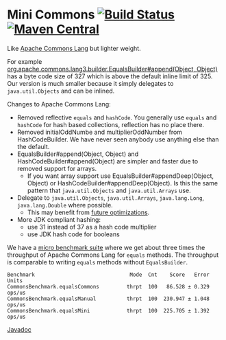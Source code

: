 Mini Commons [![Build Status](https://travis-ci.org/marschall/mini-commons.svg?branch=master)](https://travis-ci.org/marschall/mini-commons) [![Maven Central](https://maven-badges.herokuapp.com/maven-central/com.github.marschall/mini-commons/badge.svg)](https://maven-badges.herokuapp.com/maven-central/com.github.marschall/mini-commons)
============

Like [Apache Commons Lang](https://commons.apache.org/proper/commons-lang/) but lighter weight.

For example [org.apache.commons.lang3.builder.EqualsBuilder#append(Object, Object)](https://commons.apache.org/proper/commons-lang/javadocs/api-3.4/org/apache/commons/lang3/builder/EqualsBuilder.html#append(java.lang.Object,%20java.lang.Object)) has a byte code size of 327 which is above the default inline limit of 325. Our version is much smaller because it simply delegates to `java.util.Objects` and can be inlined.

Changes to Apache Commons Lang:

 * Removed reflective `equals` and `hashCode`. You generally use `equals` and `hashCode` for hash based collections, reflection has no place there.
 * Removed initialOddNumbe and multiplierOddNumber from HashCodeBuilder. We have never seen anybody use anything else than the default.
 * EqualsBuilder#append(Object, Object) and HashCodeBuilder#append(Object) are simpler and faster due to removed support for arrays.
   * If you want array support use EqualsBuilder#appendDeep(Object, Object) or HashCodeBuilder#appendDeep(Object). Is this the same pattern that `java.util.Objects` and `java.util.Arrays` use.
 * Delegate to `java.util.Objects`, `java.util.Arrays`, `java.lang.Long`, `java.lang.Double` where possible.
   * This may benefit from [future optimizations](http://openjdk.java.net/jeps/8044082).
 * More JDK compliant hashing:
   * use 31 instead of 37 as a hash code multiplier
   * use JDK hash code for booleans

We have a [micro benchmark suite](https://github.com/marschall/mini-commons/blob/master/src/test/java/com/github/marschall/minicommons/CommonsBenchmark.java) where we get about three times the throughput of Apache Commons Lang for `equals` methods. The throughput is comparable to writing `equals` methods without `EqualsBuilder`.

```
Benchmark                               Mode  Cnt    Score   Error   Units
CommonsBenchmark.equalsCommons         thrpt  100   86.528 ± 0.329  ops/us
CommonsBenchmark.equalsManual          thrpt  100  230.947 ± 1.048  ops/us
CommonsBenchmark.equalsMini            thrpt  100  225.705 ± 1.392  ops/us
```

[Javadoc](http://www.javadoc.io/doc/com.github.marschall/mini-commons/)


